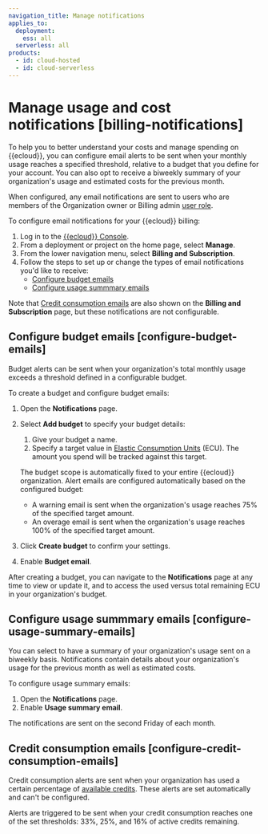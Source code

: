 ```yaml
---
navigation_title: Manage notifications
applies_to:
  deployment:
    ess: all
  serverless: all
products:
  - id: cloud-hosted
  - id: cloud-serverless
---
```


# Manage usage and cost notifications [billing-notifications]

To help you to better understand your costs and manage spending on {{ecloud}}, you can configure email alerts to be sent when your monthly usage reaches a specified threshold, relative to a budget that you define for your account. You can also opt to receive a biweekly summary of your organization's usage and estimated costs for the previous month.

When configured, any email notifications are sent to users who are members of the Organization owner or Billing admin [user role](/deploy-manage/users-roles/cloud-organization/user-roles.md#ec_organization_level_roles).

To configure email notifications for your {{ecloud}} billing:

1. Log in to the [{{ecloud}} Console](https://cloud.elastic.co?page=docs&placement=docs-body).
2. From a deployment or project on the home page, select **Manage**.
3. From the lower navigation menu, select **Billing and Subscription**.
4. Follow the steps to set up or change the types of email notifications you'd like to receive:
    * [Configure budget emails](#configure-budget-emails)
    * [Configure usage summmary emails](#configure-usage-summary-emails)

Note that [Credit consumption emails](#configure-credit-consumption-emails) are also shown on the **Billing and Subscription** page, but these notifications are not configurable.

## Configure budget emails [configure-budget-emails]

Budget alerts can be sent when your organization's total monthly usage exceeds a threshold defined in a configurable budget.

To create a budget and configure budget emails:

1. Open the **Notifications** page.
2. Select **Add budget** to specify your budget details:
    1. Give your budget a name.
    1. Specify a target value in [Elastic Consumption Units](/deploy-manage/cloud-organization/billing/ecu.md) (ECU). The amount you spend will be tracked against this target.
    
    The budget scope is automatically fixed to your entire {{ecloud}} organization. Alert emails are configured automatically based on the configured budget:
     - A warning email is sent when the organization's usage reaches 75% of the specified target amount.
     - An overage email is sent when the organization's usage reaches 100% of the specified target amount.

1. Click **Create budget** to confirm your settings.
1. Enable **Budget email**.

After creating a budget, you can navigate to the **Notifications** page at any time to view or update it, and to access the used versus total remaining ECU in your organization's budget.

## Configure usage summmary emails [configure-usage-summary-emails]

You can select to have a summary of your organization's usage sent on a biweekly basis. Notifications contain details about your organization's usage for the previous month as well as estimated costs.

To configure usage summary emails:

1. Open the **Notifications** page.
1. Enable **Usage summary email**.

The notifications are sent on the second Friday of each month.

## Credit consumption emails [configure-credit-consumption-emails]

Credit consumption alerts are sent when your organization has used a certain percentage of [available credits](/deploy-manage/cloud-organization/billing/ecu.md#view-available-credits). These alerts are set automatically and can't be configured.

Alerts are triggered to be sent when your credit consumption reaches one of the set thresholds: 33%, 25%, and 16% of active credits remaining.
